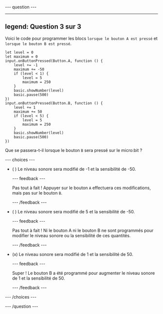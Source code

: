 
--- question ---

---
legend: Question 3 sur 3
---
Voici le code pour programmer les blocs `lorsque le bouton A est pressé` et `lorsque le bouton B est pressé`.

```microbit
let level = 0
let maximum = 0
input.onButtonPressed(Button.A, function () {
    level += -1
    maximum += -50
    if (level < 1) {
        level = 5
        maximum = 250
    }
    basic.showNumber(level)
    basic.pause(500)
})
input.onButtonPressed(Button.B, function () {
    level += 1
    maximum += 50
    if (level < 5) {
        level = 5
        maximum = 250
    }
    basic.showNumber(level)
    basic.pause(500)
})
```

Que se passera-t-il lorsque le bouton `B` sera pressé sur le micro:bit ?

--- choices ---

- ( ) Le niveau sonore sera modifié de -1 et la sensibilité de -50.


  --- feedback ---

  Pas tout à fait ! Appuyer sur le bouton `A` effectuera ces modifications, mais pas sur le bouton `B`.

  --- /feedback ---

- ( ) Le niveau sonore sera modifié de 5 et la sensibilité de -50.

  --- feedback ---

  Pas tout à fait ! Ni le bouton A ni le bouton B ne sont programmés pour modifier le niveau sonore ou la sensibilité de ces quantités.

  --- /feedback ---

- (x) Le niveau sonore sera modifié de 1 et la sensibilité de 50.

  --- feedback ---

  Super ! Le bouton B a été programmé pour augmenter le niveau sonore de 1 et la sensibilité de 50.

  --- /feedback ---

--- /choices ---

--- /question ---
